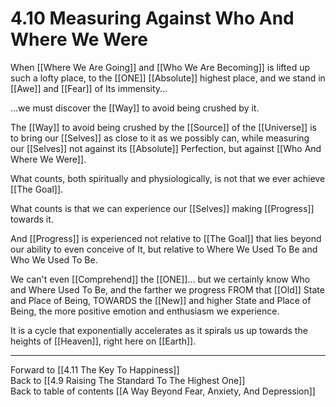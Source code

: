 # 4.10 Measuring Against Who And Where We Were

When [[Where We Are Going]] and [[Who We Are Becoming]] is lifted up such a lofty place, to the [[ONE]] [[Absolute]] highest place, and we stand in [[Awe]] and [[Fear]] of Its immensity... 

...we must discover the [[Way]] to avoid being crushed by it. 

The [[Way]] to avoid being crushed by the [[Source]] of the [[Universe]] is to bring our [[Selves]] as close to it as we possibly can, while measuring our [[Selves]] not against its [[Absolute]] Perfection, but against [[Who And Where We Were]].   

What counts, both spiritually and physiologically, is not that we ever achieve [[The Goal]].  

What counts is that we can experience our [[Selves]] making [[Progress]] towards it. 

And [[Progress]] is experienced not relative to [[The Goal]] that lies beyond our ability to even conceive of It, but relative to Where We Used To Be and Who We Used To Be. 

We can't even [[Comprehend]] the [[ONE]]... but we certainly know Who and Where Used To Be, and the farther we progress FROM that [[Old]] State and Place of Being, TOWARDS the [[New]] and higher State and Place of Being, the more positive emotion and enthusiasm we experience. 

It is a cycle that exponentially accelerates as it spirals us up towards the heights of [[Heaven]], right here on [[Earth]].  

___

Forward to [[4.11 The Key To Happiness]]        
Back to [[4.9 Raising The Standard To The Highest One]]      
Back to table of contents [[A Way Beyond Fear, Anxiety, And Depression]]   


